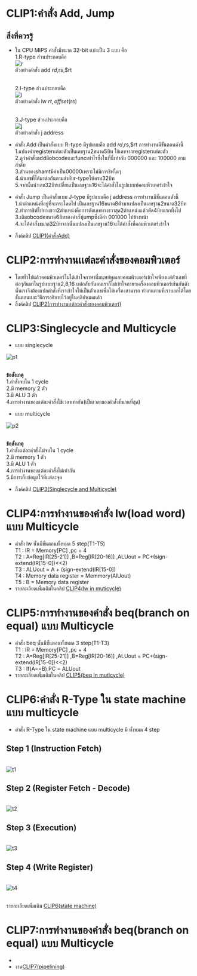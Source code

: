 # CLIP1:คำสั่ง Add, Jump
## สิ่งที่ควรรู้
- ใน CPU MIPS คำสั่งมีขนาด 32-bit เเบ่งเป็น 3 แบบ คือ
  <br>1.R-type ส่วนประกอบคือ
  <br>![r](https://lh3.googleusercontent.com/O-jKbPnwE1kc319eqSgEFoVvowAM75rzraNyQaQ7EaIifmswtU0miSSe_YQANMKfA5ZifO8e88lj70E_4219Yh8ccGaURF-8zeZlnRlghcCge-9ggKCAaZ1cyCib8kGbBfDCk8eBKJMHDpQunScyiZrxDtICPeP-64NIsLFAlLjJ3cuHBcYlX4-1zqajmuxns6iQSEWgZwdMPEJuV6YhMVdNu9lEQ6bfQUxmX0d4HNkWTrULOGzKxQucL8dxY6qRxOCuJfRKD-OdpARO_V07fZ0u8bKZYW-jux_7DADeKCj7--EFGNthopxSXXtRlbYZktAldO5cyv--15fm0uGYnXdRUFtH2DawpmwExQO7jzNru3XY8NGbcw6Bobs1EnnlWNZfWZLycmqm515MNaCa3LPttWgb4I9pEwypt96rQCpbm38M6Y4diRrO_UMACCnvUtQQxsjDaUdHHEA0cfFFFrSA9yVqSDkPytNSLz0W1X4NLsizerZ_TEkESngz8pLS1gdk-IgwIynlVmjMXK-wqBKegGJ4qaI-ZmqRnpz9ENL7qHCqnRMHrpfE3i9B1AdxmksT5ULYvUNu7pLdnVW_DlTCd20twUwGdIoNg5oLD03_FFu9C--4v4-NpK6gVG9KJEPJTmVT0eOeO66Nr881XYwGRWt6RrIciX2X0U76ROwcPt1vRy6uMZvJFMD7PhPiwJM-dK6LmY4jB1lGy2gdmUxE3bcPwuLiwbu8uaVfihWe_IJl5jfw=w648-h45-no)
  <br>ตัวอย่างคำสั่ง add $rd,$rs,$rt
  
  <br>2.I-type ส่วนประกอบคือ
  <br>![i](https://lh3.googleusercontent.com/3H09GYJkou7DGHQI7WuSab9RXA0nuBXqplHOdPr2xbc537DkWzCn9zHFFk2HTo7yUSmTAR9TBfk9MKf-4b3F6pW352eCf2I_45bnwktTYPc1RJbqRP8RdzMMz4ge1nfoN1bZeyd89RBMOWlmYkHEFz4VKLk6XxXAfmhjahHX6X41ogjNg6r5S16ofHvkwq8Gvz2OYZ6mbnqZCGLhHs2iKrt4A9eM73IsokpaZvkQLUg3GLg5Q4CW2M9Qu5cehbrculDtzwJUoUSauFpEtpWwOXI0v7Yhxwsb1HYc9BwGakKycVjLlGvgolLMd0enQhNjf-lXyVpoFAMwVNCVKEikKrvpjhFewi3BrSecPSzARUt58Voj5pZo1LclEecUIfwdjcGqyrOc17Kd_HliLwn_tF-jsRmaYFktYNe4mb188gRdJZd8kxWzFsB_zb4r-yQcarkeWqUhAxpAms3K1Pm2AknczTSlSXzICMO8jV8k2Wi3_lH1JGaSo8ped1qyMkN3kZijHnbOkXSQ8cco-gtG9rFo8HhHj1JEaKnAYX3P8cBxh424Rsa1v0TEF_ksR0dSp48ZeD0RoXqUcwIGf0yuimCT8DHnkGC91HhWva_hoGZkaQxWHjmVQUN49pg6yxHbshDQhth_Qtmr2aZNhDJbNwpB3h6S2OgfGLp1_-V15PfrIgg_gS6opAlWv9E=w506-h44-no)
  <br>ตัวอย่างคำสั่ง lw $rt,offset($rs)

  <br>3.J-type ส่วนประกอบคือ
  <br>![j](https://lh3.googleusercontent.com/GN7ANMHQvPJk5b4cRRTvHSsL8xf1xyQRTkuvBLMXv7ldU0BN-EZ5Ezbvx3IF7EFlOWFxT-0RxEhvbICn2f_p4IcmtStmoZ_UGQ9pSa4OAQAvNQCynVGIOBDLVMwxn__VV8mUUb7fg8hCQvMJUiNTOmYk3ndnRZ9kQGT14P7lJVUaHutvI8uChnxrJksNEeQhXkjrK7DIA6_tRI9IBx8TT2KbMDO5jtb9FA2hrwuD4NO4Rh5Tzs0g0llI8booUfl_nk1SCiKNCGh9llmaVdINLsgGRtB-dqG3s0BgDerYLodx6bOUcL8l2GXwvIXfjEbZcpIdavUO4hQsijS0ozwxSs1bsrOqYcAYTop2jv6KNqcVN1AimI1EEodqU1HFT6ceKlUvfoL3Bftu_IUTQs9ftviQyHNBPIR-ggPQgyiUvWwKrHtWUjYoK77AOArPSiWfsTC_w7KA12veLP3Ww6cb4BqU6S6no86kmNa6-fo3OREyJxs7yrTkxhTWfXI6byJluFmb030-8YWIoPBVu0FkaJpLKoiPlzf_Eqqzov-11BW-HBDrLA-q0s13CDCpkpOn2dgbN-np4h_ryACOGsMbM1YKKQ5BjIb_aqTgs3vNcpayeEENwJSffJ-eP7RN8rEWtTQHmbkyZET_hVb69WbCYqilF-qfgZxXXUVok1wJGJT3BzUX8St1KVyyo-o=w336-h42-no) 
  <br>ตัวอย่างคำสั่ง j address
  
- คำสั่ง Add เป็นคำสั่งแบบ R-type มีรูปแบบคือ add $rd,$rs,$rt การทำงานมีขั้นตอนดังนี้
  <br>1.แปลงค่าregisterเเต่ละตัวเป็นเลขฐาน2ขนาด5บิท ใช้เลขจากregisterเเต่ละตัว
  <br>2.ดูว่าคำสั่งaddมีobcodeเเละfuncเท่าไรซึ่งในที่นี่เท่ากับ 000000 เเละ 100000 ตามลำดับ
  <br>3.ส่วนของshamtมีค่าเป็น00000เพราะไม่มีการชิฟใดๆ
  <br>4.นำเลขที่ได้มาต่อกันตามลำดับr-typeให้ครบ32บิท
  <br>5.จากนั้นนำเลข32บิทเปลี่ยนเป็นเลขฐาน16จะได้คำสั่งในรูปแบบท่คอมพิวเตอร์เข้าใจ

- คำสั่ง Jump เป็นคำสั่งแบบ J-type มีรูปแบบคือ j address การทำงานมีขั้นตอนดังนี้
  <br>1.นำตำเเหน่งที่อยู่ที่จะกระโดดไป เป็นเลขฐาน16ขนาด8ตัวมาเเปลงเป็นเลขฐาน2ขนาด32บิท
  <br>2.ทำการชิฟไปทางขวา2ตำเเหน่งคือการตัดเลขทางขวาสุด2ตำเเหน่งเเล้วตัด4บิทเเรกทิ้งไป
  <br>3.เติมobcodeขนาด6บิทของคำสั่งjumpซึ่งมีค่า 001000 ไปข้างหน้า
  <br>4.จะได้คำสั่งขนาด32บิทจากนั้นแปลงเป็นเลขฐาน16จะได้คำสั่งที่คอมพิวเตอร์เข้าใจ
  
- ลิ้งค์คลิป [CLIP1(คำสั่งAdd)](https://youtu.be/U5B8R18Q3nM)


# CLIP2:การทำงานเเต่ละคำสั่งของคอมพิวเตอร์
- โดยทั่วไปแล้วคอมพิวเตอร์ไมได้เข้าใจภาษาที่มนุษย์พูดเลยคอมพิวเตอร์เข้าใจเพียงเเต่ตัวเลขที่ต่อๆกันมาในรูปเเบบฐาน2,8,16
  เเต่กลับกันคนเราก็ไม่เข้าใจภาษาเครื่องคอมพิวเตอร์เช่นกันดังนั้นเราจึงต้องแปลคำสั่งที่เราเข้าใจให้เป็นตัวเลขเพื่อให้เครื่องสามารถ
  ทำงานตามที่เราบอกได้โดยขั้นตอนเเละวิธีการอธิบายไว้อยู่ในคลิปหมดเเล้ว
- ลิ้งค์คลิป [CLIP2(การทำงานเเต่ละคำสั่งของคอมพิวเตอร์)](https://www.youtube.com/watch?v=kX9hZPzyaBc&t=19s)


# CLIP3:Singlecycle and Multicycle

- แบบ singlecycle 

![p1](https://lings2mi.files.wordpress.com/2012/12/figure4-11-mipsdatapathr-lod-beq.gif?w=702&zoom=2)

  <br> **ข้อสังเกตุ**
  <br>1.คำสั่งจบใน 1 cycle
  <br>2.มี memory 2 ตัว
  <br>3.มี ALU 3 ตัว
  <br>4.การทำงานของเเต่ละคำสั่งใช้เวลาเท่ากัน(เป็นเวลาของคำสั่งที่นานที่สุด)
  
- แบบ multicycle
 
![p2](https://camo.githubusercontent.com/3a759f503101d7359e3b9e88a79a64b022814d5a/68747470733a2f2f692e696d6775722e636f6d2f6d5758485770542e706e67)

  <br>**ข้อสังเกตุ**
  <br>1.คำสั่งเเต่ละคำสั่งไม่จบใน 1 cycle
  <br>2.มี memory 1 ตัว
  <br>3.มี ALU 1 ตัว
  <br>4.การทำงานของเเต่ละคำสั่งไม่เท่ากัน
  <br>5.มีการเก็บข้อมูลไว้ที่เเต่ละจุด
  
- ลิ้งค์คลิป [CLIP3(Singlecycle and Multicycle)](https://www.youtube.com/watch?v=ns2NKb_gKvM)
  
# CLIP4:การทำงานของคำสั่ง lw(load word) แบบ Multicycle

- คำสั่ง lw นั้นมีขั้นตอนทั้งหมด 5 step(T1-T5)
  <br>T1 : IR = Memory[PC] ,pc + 4 
  <br>T2 : A=Reg[IR[25-21]] ,B=Reg[IR[20-16]] ,ALUout = PC+(sign-extend(IR[15-0])<<2)
  <br>T3 : ALUout = A + (sign-extend(IR[15-0])
  <br>T4 : Memory data register = Memmory(AlUout)
  <br>T5 : B = Memory data register
- รายละเอียดเพื่มเติมในคลิป [CLIP4(lw in muticycle)](https://www.youtube.com/watch?v=Z5NQPWH3Bhk&t=4s)
  
# CLIP5:การทำงานของคำสั่ง beq(branch on equal) แบบ Multicycle

- คำสั่ง beq นั้นมีขั้นตอนทั้งหมด 3 step(T1-T3)
  <br>T1 : IR = Memory[PC] ,pc + 4 
  <br>T2 : A=Reg[IR[25-21]] ,B=Reg[IR[20-16]] ,ALUout = PC+(sign-extend(IR[15-0])<<2)
  <br>T3 : If(A==B) PC = ALUout 
- รายละเอียดเพื่มเติมในคลิป [CLIP5(beq in muticycle)](https://www.youtube.com/watch?v=bck_AWRrWS4)

# CLIP6:คำสั่ง R-Type ใน state machine แบบ multicycle

- คำสั่ง R-Type ใน state machine แบบ multicycle มี ทั้งหมด 4 step

## Step 1 (Instruction Fetch)

  <br>![t1](https://lh3.googleusercontent.com/KzC3YtTtryqPs097D9eQzTeUHAZ1uMR0CcGRyAm8lV0-qD570LsSAxp5fEAKw-NzRUk-_54n6LQjoX7e5mEBdYFm4ClZTOG-njVdMPqMlN7YtAxD6psfNL0LJBooGndFbZVBbJT58_UkRSJRtSLW6SZdkw3iqcrCO7-bnVSHeOJoJF-ouaBudCTEu0klXY4kdeJgC70n6idQRJY5H_IIWu8mS4Zh-Cu8R76xT9kl1gMoTc4IKuV9ZB_Latp8nN_s8X3MU6rGxBsPviTFQYd0ro34DpkUa59qqjiXoxsIB9nkcbt_wBMGXdhTfOAiU1h1GCSFQ7tn69335dmOot4uzYQw_yCFNrKTBe4TSv4vkUo3CcCaone1m0Gl-5b6Hn0mZGV1_Hl7EgFclWmYxb09n5kSvnbybpwMhBxlCQqURuymgcmaOGI_RHaL-ctj6FFRBV3cYD9HJ9YCHFi6bvdvdrOF72G2JtZanz0ppFUNP8ben0tALW3zyRP1uhdS8-UhJmfH6Uv4AOiyMQ2q8kFXl-I-q9wNxoUhr8zYy42VgYes4vBDxykj99zUvIBH1xXNxM9QlA7Gdf3z82AU40P9UaV9RldYSaWr3GnuwQG_-mgsIU53JnM-jcU6t3WwnN-HtDb9ID1ksnXaA3bPtRhjKoO1ooj8N6b1wQW00R_vrN4eTxvh8KIPibX0ye0=w954-h675-no)
  
## Step 2 (Register Fetch - Decode)

  <br>![t2](https://lh3.googleusercontent.com/wVnLrJXRllEB7oageJAUVSKzSxJSTi8LdAaqo6Xt_JYlJBne9zHwFBySkTwzP5Ld5QwtO3IFem9MzKnawK84watdd4-3Dzx5oGm6dro_QolXvn4clFz7wLyOo0s34jmxVzbmY5syWgnlnTLzvmbOeIqwaihjdit7LU8ZHNglSqyna9ykwVksdPJxwrNoFk2JTH7iE-1Vf7suvl2YW3UYOpq9qeUdtHObxHHWgh3O9LdRMJigJIiMWmU0OhQFi0rA-vjQ2ung9pWgw8fqj6pWkFKRhxjQUuswvqjwTnOCnhrNmHre110msn0bnNlfr5WGxYltUkgFYHFktB2c0I1Xisj-B4Gkn854Rgn5DVe8Mg5aRsV-6iWJl_XudNb_6v2QYZOaB557RgPW_Re4UAC0lgscZf6D_xUYaBiAuJr-3m4NwyXO8EIT-RW5xuQbITGmSd6BarGN30GA_Xl_RAZMoJLspPWaiSVKZKEzsYj0XwRUIOx3vOqjmgPm3ebGEk4QEX1cONLnCpxWEXrsl3X4sGLNogZt-mHX_3d7_5ym9kgo5XhvX7MfA6ydVqENRzebMEIVWonuRq-88-elYBCcdHKiNCeCv-Rf5Fh977KYo4Dc0wdVwa6dFNW6Kbva_VlxcSnU2FvuAsa-IF9C51o7ozXJHEE_AMrH19mtqHCbC_vFEPjplK11tvyvXgI=w937-h702-no)
  
## Step 3 (Execution)

  <br>![t3](https://lh3.googleusercontent.com/W-sZkhkhZc-UWNOXBWs1tBUEahU25Ty79pyc0zP4l21GULwppFzmxy6K7rnwnVx0fpjudr62G33t9st3fBqs09m-Scy2L1A50_3FRMvl-qEx_cyU3hZty_B3kBqJKVPQTFMZv7PGvfj8hv2yr_n2ymzp2XWsN1IrU28Kl_o4IplC5I851h2BdDIB4ufuow3hE9os9Ezu3aOhRiDmDeUS40bBCBANg7C5LPRN3_qboUBrdCebfQzNdhqKUC6blP8Rmyk9z7JvHi4Pm8v22KpmikcKyQTL6cXLhEmlnvNOj7pHOHacqvW2VETY3YSmZziugDh6JGzq6DlBU5Z2b15k-1vUZTdh3-ByCU6KuBsff9CmMW-1MJNjoqu6fzx0TsyaW4NKObBR_nYX1k7ODH0B5AwA4dgWFGAOlg_YLkaD2jTLGirzjovJHMSNM7ryuQkCjlK5SByI7e70Akq32Ep8LbMMY8mUTUyVbllg0Hx1L-o6lCUkDXoirzJLr72k4GKb3AjiKBkSYEPf9gUWfoQBVjI-B8NfRxuaKdOMEog9Ks67jsT8aiM6j3Qy5il4gDPrvU4T2LReCxfVINo9JfB_5S816XyE2F42cZuS4Q96P8x6oBtsEHqllw8I-rpXe9JmbBde54bmMxHhgLKRNDjGKRLn6JRgUX3Y0nopwlL2_X951CiB9QC-IBp9smc=w942-h665-no)
  
## Step 4 (Write Register)

  <br>![t4](https://lh3.googleusercontent.com/S9Ue_OVC5RDLwaAin8EPfFEndvqqCGtsDscrsFy8DbJXwX4zAANQbxWJoLgandhK9d6N1Y98KtWKU53b5jqKGb4BTKGCi1jAVTdIQ4I88_XRWycdWWwagwoGm53FUinTx2u8OsglRkG6Pa_DOWsiBPOhPUH8GKY4TfLfENQx7NFQU3QCb5u5XZWKsgbtFL-sGaOT9k9dDWDknSOfD5lk6A25VTlHtSti1r7FzjMC5q1-rWjbHTz1_eBsUqU4_olAIjt3FpkrFlVIPhIlnTGXv9Tyr009OWOFzBlc67_IEkYkVegzm4ANQDpq6qsUb9L-I6rzohPwOshB3VZiZ4wkwN9v-Q6xzpWRhcvfUWYmDfcT0WnUhKDDDpuzXGK4aX4aFQqTVyO-egRSMKofWoZUYogNVEJCrUTQeZSHIdtxBGH35J81UdturFJvfbstGDLk-oWfeJdgcn0yiwHx_erLdTo-lGHn-pKROgIIqDh4KpxpKihfaieh0360f-KCCK3fNA_Lvy1FqEQhSd2IT7eoHPTHlyU93zmZEAzmtlKfms6Ro6ZzRJPj9PLlfyhZbF9FIp1J-yTx-AwYejXlTzx5tfMaKrb6Yuufh9DBElqhGp7UxgGwxVHLG9leg3ZVOdxawtDfw_RMvym4NiEqttzQ1aOTS8saigHpxADfYIjoaxdkg7Jjr4JbnXwm16Y=w925-h683-no)
  
  <br>รายละเอียดเพิ่มเติม [CLIP6(state machine)](https://www.youtube.com/watch?v=FtLYTSzzU7I)
  
# CLIP7:การทำงานของคำสั่ง beq(branch on equal) แบบ Multicycle
- 
- งาน[CLIP7(pipelining)](https://youtu.be/Xa014l4KN6k)
